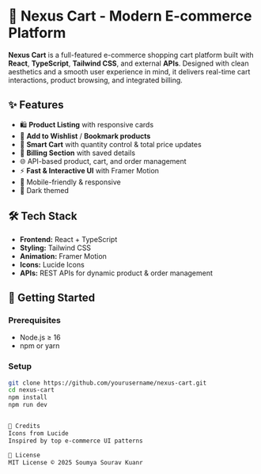 # 🛒 Nexus Cart - Modern E-commerce Platform

**Nexus Cart** is a full-featured e-commerce shopping cart platform built with **React**, **TypeScript**, **Tailwind CSS**, and external **APIs**. Designed with clean aesthetics and a smooth user experience in mind, it delivers real-time cart interactions, product browsing, and integrated billing.

## ✨ Features

- 🛍️ **Product Listing** with responsive cards
- 💖 **Add to Wishlist** / **Bookmark products**
- 🛒 **Smart Cart** with quantity control & total price updates
- 🧾 **Billing Section** with saved details
- 🌐 API-based product, cart, and order management
- ⚡ **Fast & Interactive UI** with Framer Motion
- 📱 Mobile-friendly & responsive
- 🌙 Dark themed



## 🛠️ Tech Stack

- **Frontend:** React + TypeScript
- **Styling:** Tailwind CSS
- **Animation:** Framer Motion
- **Icons:** Lucide Icons
- **APIs:** REST APIs for dynamic product & order management


## 🚀 Getting Started

### Prerequisites

- Node.js ≥ 16
- npm or yarn

### Setup

```bash
git clone https://github.com/yourusername/nexus-cart.git
cd nexus-cart
npm install
npm run dev


🙌 Credits
Icons from Lucide
Inspired by top e-commerce UI patterns

📄 License
MIT License © 2025 Soumya Sourav Kuanr
